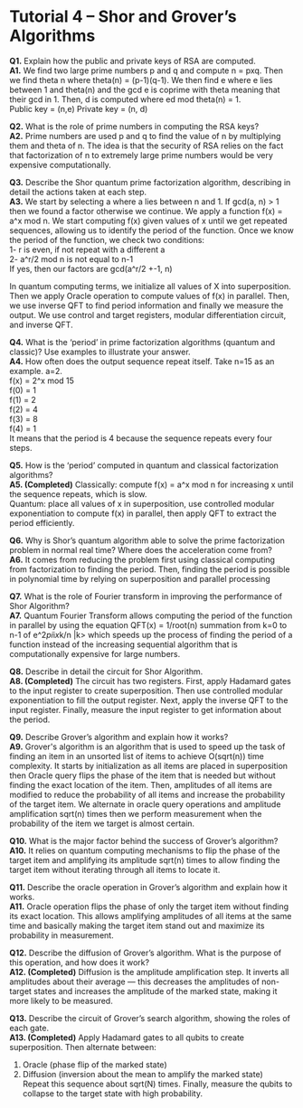 # Tutorial 4 – Shor and Grover’s Algorithms

**Q1.** Explain how the public and private keys of RSA are computed.  
**A1.** We find two large prime numbers p and q and compute n = pxq. Then we find theta n where theta(n) = (p-1)(q-1). We then find e where e lies between 1 and theta(n) and the gcd e is coprime with theta meaning that their gcd in 1. Then, d is computed where ed mod theta(n) = 1.  
Public key = (n,e) Private key = (n, d)

**Q2.** What is the role of prime numbers in computing the RSA keys?  
**A2.** Prime numbers are used p and q to find the value of n by multiplying them and theta of n. The idea is that the security of RSA relies on the fact that factorization of n to extremely large prime numbers would be very expensive computationally.

**Q3.** Describe the Shor quantum prime factorization algorithm, describing in detail the actions taken at each step.  
**A3.** We start by selecting a where a lies between n and 1. If gcd(a, n) > 1 then we found a factor otherwise we continue. We apply a function f(x) = a^x mod n. We start computing f(x) given values of x until we get repeated sequences, allowing us to identify the period of the function. Once we know the period of the function, we check two conditions:  
1- r is even, if not repeat with a different a  
2- a^r/2 mod n is not equal to n-1  
If yes, then our factors are gcd(a^r/2 +-1, n)  

In quantum computing terms, we initialize all values of X into superposition. Then we apply Oracle operation to compute values of f(x) in parallel. Then, we use inverse QFT to find period information and finally we measure the output. We use control and target registers, modular differentiation circuit, and inverse QFT.

**Q4.** What is the ‘period’ in prime factorization algorithms (quantum and classic)? Use examples to illustrate your answer.  
**A4.** How often does the output sequence repeat itself. Take n=15 as an example. a=2.  
f(x) = 2^x mod 15  
f(0) = 1  
f(1) = 2  
f(2) = 4  
f(3) = 8  
f(4) = 1  
It means that the period is 4 because the sequence repeats every four steps.

**Q5.** How is the ‘period’ computed in quantum and classical factorization algorithms?  
**A5. (Completed)** Classically: compute f(x) = a^x mod n for increasing x until the sequence repeats, which is slow.  
Quantum: place all values of x in superposition, use controlled modular exponentiation to compute f(x) in parallel, then apply QFT to extract the period efficiently.

**Q6.** Why is Shor’s quantum algorithm able to solve the prime factorization problem in normal real time? Where does the acceleration come from?  
**A6.** It comes from reducing the problem first using classical computing from factorization to finding the period. Then, finding the period is possible in polynomial time by relying on superposition and parallel processing

**Q7.** What is the role of Fourier transform in improving the performance of Shor Algorithm?  
**A7.** Quantum Fourier Transform allows computing the period of the function in parallel by using the equation QFT(x) = 1/root(n) summation from k=0 to n-1 of e^2*pi*i*x*k/n |k> which speeds up the process of finding the period of a function instead of the increasing sequential algorithm that is computationally expensive for large numbers.

**Q8.** Describe in detail the circuit for Shor Algorithm.  
**A8. (Completed)** The circuit has two registers. First, apply Hadamard gates to the input register to create superposition. Then use controlled modular exponentiation to fill the output register. Next, apply the inverse QFT to the input register. Finally, measure the input register to get information about the period.

**Q9.** Describe Grover’s algorithm and explain how it works?  
**A9.** Grover's algorithm is an algorithm that is used to speed up the task of finding an item in an unsorted list of items to achieve O(sqrt(n)) time complexity. It starts by initialization as all items are placed in superposition then Oracle query flips the phase of the item that is needed but without finding the exact location of the item. Then, amplitudes of all items are modified to reduce the probability of all items and increase the probability of the target item. We alternate in oracle query operations and amplitude amplification sqrt(n) times then we perform measurement when the probability of the item we target is almost certain.

**Q10.** What is the major factor behind the success of Grover’s algorithm?  
**A10.** It relies on quantum computing mechanisms to flip the phase of the target item and amplifying its amplitude sqrt(n) times to allow finding the target item without iterating through all items to locate it.

**Q11.** Describe the oracle operation in Grover’s algorithm and explain how it works.  
**A11.** Oracle operation flips the phase of only the target item without finding its exact location. This allows amplifying amplitudes of all items at the same time and basically making the target item stand out and maximize its probability in measurement.

**Q12.** Describe the diffusion of Grover’s algorithm. What is the purpose of this operation, and how does it work?  
**A12. (Completed)** Diffusion is the amplitude amplification step. It inverts all amplitudes about their average — this decreases the amplitudes of non-target states and increases the amplitude of the marked state, making it more likely to be measured.

**Q13.** Describe the circuit of Grover’s search algorithm, showing the roles of each gate.  
**A13. (Completed)** Apply Hadamard gates to all qubits to create superposition. Then alternate between:  
1. Oracle (phase flip of the marked state)  
2. Diffusion (inversion about the mean to amplify the marked state)  
Repeat this sequence about sqrt(N) times. Finally, measure the qubits to collapse to the target state with high probability.
